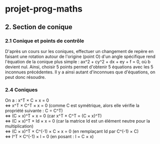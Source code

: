 # projet-prog-maths

## 2. Section de conique
### 2.1 Conique et points de contrôle
D'après un cours sur les coniques, effectuer un changement de repère en faisant une rotation autour de l'origine (point O) d'un angle spécifique rend l'équation de la conique plus simple : ax^2 + cy^2 + dx + ey + f = 0, où b devient nul. Ainsi, choisir 5 points permet d'obtenir 5 équations avec les 5 inconnues précédentes. Il y a ainsi autant d'inconnues que d'équations, on peut donc résoudre.

### 2.4 Coniques
On a :
x^T × C × x = 0
<br><=> x^T × C^T × x = 0 (comme C est symétrique, alors elle vérifie la propriété suivante : C = C^T)
<br><=> (C × x)^T × x = 0 (car x^T × C^T = (C × x)^T)
<br><=> (C × x)^T × Id × x = 0 (car la matrice Id est un élément neutre pour la multiplication)
<br><=> (C × x)^T × C^(-1) × C × x = 0 (en remplaçant Id par C^(-1) × C)
<br><=> l^T × C^(-1) × l = 0 (en posant : l = C × x)
